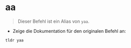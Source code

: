 # aa

> Dieser Befehl ist ein Alias von `yaa`.

- Zeige die Dokumentation für den originalen Befehl an:

`tldr yaa`
